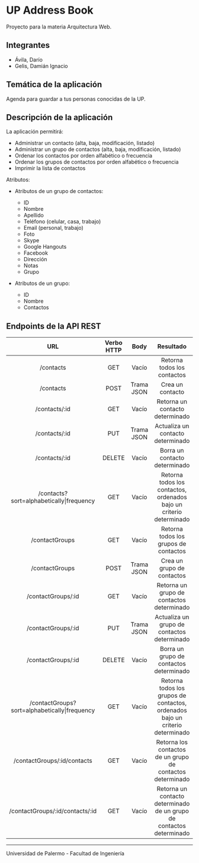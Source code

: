 # UP Address Book

Proyecto para la materia Arquitectura Web.

## Integrantes

- Ávila, Darío
- Gelis, Damián Ignacio

## Temática de la aplicación

Agenda para guardar a tus personas conocidas de la UP.

## Descripción de la aplicación

La aplicación permitirá:

- Administrar un contacto (alta, baja, modificación, listado)
- Administrar un grupo de contactos (alta, baja, modificación, listado)
- Ordenar los contactos por orden alfabético o frecuencia
- Ordenar los grupos de contactos por orden alfabético o frecuencia
- Imprimir la lista de contactos

Atributos:

- Atributos de un grupo de contactos:
  - ID
  - Nombre
  - Apellido
  - Teléfono (celular, casa, trabajo)
  - Email (personal, trabajo)
  - Foto
  - Skype
  - Google Hangouts
  - Facebook
  - Dirección
  - Notas
  - Grupo

- Atributos de un grupo:
  - ID
  - Nombre
  - Contactos

## Endpoints de la API REST

URL                                           | Verbo HTTP | Body       | Resultado
:-------------------------------------------: | :--------: | :--------: | :---------------------------------------------------------------------------:
/contacts                                     | GET        | Vacío      | Retorna todos los contactos
/contacts                                     | POST       | Trama JSON | Crea un contacto
/contacts/:id                                 | GET        | Vacío      | Retorna un contacto determinado
/contacts/:id                                 | PUT        | Trama JSON | Actualiza un contacto determinado
/contacts/:id                                 | DELETE     | Vacío      | Borra un contacto determinado
/contacts?sort=alphabetically\|frequency      | GET        | Vacío      | Retorna todos los contactos, ordenados bajo un criterio determinado
/contactGroups                                | GET        | Vacío      | Retorna todos los grupos de contactos
/contactGroups                                | POST       | Trama JSON | Crea un grupo de contactos
/contactGroups/:id                            | GET        | Vacío      | Retorna un grupo de contactos determinado
/contactGroups/:id                            | PUT        | Trama JSON | Actualiza un grupo de contactos determinado
/contactGroups/:id                            | DELETE     | Vacío      | Borra un grupo de contactos determinado
/contactGroups?sort=alphabetically\|frequency | GET        | Vacío      | Retorna todos los grupos de contactos, ordenados bajo un criterio determinado
/contactGroups/:id/contacts                   | GET        | Vacío      | Retorna los contactos de un grupo de contactos determinado
/contactGroups/:id/contacts/:id               | GET        | Vacío      | Retorna un contacto determinado de un grupo de contactos determinado

---

Universidad de Palermo - Facultad de Ingeniería
